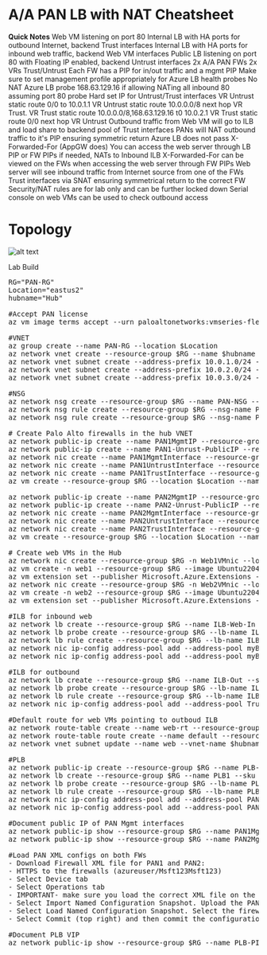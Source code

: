 # A/A PAN LB with NAT Cheatsheet

**Quick Notes**
Web VM listening on port 80
Internal LB with HA ports for outbound Internet, backend Trust interfaces
Internal LB with HA ports for inbound web traffic, backend Web VM interfaces
Public LB listening on port 80 with Floating IP enabled, backend Untrust interfaces
2x A/A PAN FWs
2x VRs Trust/Untrust
Each FW has a PIP for in/out traffic and a mgmt PIP
Make sure to set management profile appropriately for Azure LB health probes
No NAT Azure LB probe 168.63.129.16 if allowing NATing all inbound 80 assuming port 80 probe 
Hard set IP for Untrust/Trust interfaces
VR Untrust static route 0/0 to 10.0.1.1
VR Untrust static route 10.0.0.0/8 next hop VR Trust.
VR Trust static route 10.0.0.0/8,168.63.129.16 t0 10.0.2.1
VR Trust static route 0/0 next hop VR Untrust
Outbound traffic from Web VM will go to ILB and load share to backend pool of Trust interfaces
PANs will NAT outbound traffic to it's PIP ensuring symmetric return
Azure LB does not pass X-Forwarded-For (AppGW does)
You can access the web server through LB PIP or FW PIPs if needed, NATs to Inbound ILB
X-Forwarded-For can be viewed on the FWs when accessing the web server through FW PIPs
Web server will see inbound traffic from Internet source from one of the FWs Trust interfaces via SNAT ensuring symmetrical return to the correct FW
Security/NAT rules are for lab only and can be further locked down
Serial console on web VMs can be used to check outbound access


# Topology
![alt text]()


Lab Build
<pre lang="...">
RG="PAN-RG"
Location="eastus2"
hubname="Hub"

#Accept PAN license
az vm image terms accept --urn paloaltonetworks:vmseries-flex:byol:latest

#VNET
az group create --name PAN-RG --location $Location
az network vnet create --resource-group $RG --name $hubname --location $Location --address-prefixes 10.0.0.0/16 --subnet-name web --subnet-prefix 10.0.10.0/24
az network vnet subnet create --address-prefix 10.0.1.0/24 --name Untrust --resource-group $RG --vnet-name $hubname
az network vnet subnet create --address-prefix 10.0.2.0/24 --name Trust --resource-group $RG --vnet-name $hubname
az network vnet subnet create --address-prefix 10.0.3.0/24 --name PAN-Mgmt --resource-group $RG --vnet-name $hubname

#NSG
az network nsg create --resource-group $RG --name PAN-NSG --location $Location
az network nsg rule create --resource-group $RG --nsg-name PAN-NSG --name HTTPS --access Allow --protocol "TCP" --direction Inbound --priority 300 --source-address-prefix "*" --source-port-range "*" --destination-address-prefix "*" --destination-port-range "443"
az network nsg rule create --resource-group $RG --nsg-name PAN-NSG --name HTTP --access Allow --protocol "TCP" --direction Inbound --priority 400 --source-address-prefix "*" --source-port-range "*" --destination-address-prefix "*" --destination-port-range "80"

# Create Palo Alto firewalls in the hub VNET
az network public-ip create --name PAN1MgmtIP --resource-group $RG --idle-timeout 30 --sku Standard
az network public-ip create --name PAN1-Unrust-PublicIP --resource-group $RG --idle-timeout 30 --sku Standard
az network nic create --name PAN1MgmtInterface --resource-group $RG --subnet PAN-Mgmt --vnet-name $hubname --public-ip-address PAN1MgmtIP --private-ip-address 10.0.3.4 --network-security-group PAN-NSG
az network nic create --name PAN1UntrustInterface --resource-group $RG --subnet Untrust --vnet-name $hubname --private-ip-address 10.0.1.4 --ip-forwarding true --public-ip-address PAN1-Unrust-PublicIP --network-security-group PAN-NSG
az network nic create --name PAN1TrustInterface --resource-group $RG --subnet Trust --vnet-name $hubname --private-ip-address 10.0.2.4 --ip-forwarding true 
az vm create --resource-group $RG --location $Location --name PAN1 --size Standard_D8a_v4 --nics PAN1MgmtInterface PAN1UntrustInterface PAN1TrustInterface  --image paloaltonetworks:vmseries-flex:byol:latest --admin-username azureuser --admin-password Msft123Msft123 

az network public-ip create --name PAN2MgmtIP --resource-group $RG --idle-timeout 30 --sku Standard
az network public-ip create --name PAN2-Unrust-PublicIP --resource-group $RG --idle-timeout 30 --sku Standard
az network nic create --name PAN2MgmtInterface --resource-group $RG --subnet PAN-Mgmt --vnet-name $hubname --public-ip-address PAN2MgmtIP --private-ip-address 10.0.3.5 --network-security-group PAN-NSG
az network nic create --name PAN2UntrustInterface --resource-group $RG --subnet Untrust --vnet-name $hubname --private-ip-address 10.0.1.5 --ip-forwarding true --public-ip-address PAN2-Unrust-PublicIP --network-security-group PAN-NSG
az network nic create --name PAN2TrustInterface --resource-group $RG --subnet Trust --vnet-name $hubname --private-ip-address 10.0.2.5 --ip-forwarding true 
az vm create --resource-group $RG --location $Location --name PAN2 --size Standard_D8a_v4 --nics PAN2MgmtInterface PAN2UntrustInterface PAN2TrustInterface  --image paloaltonetworks:vmseries-flex:byol:latest --admin-username azureuser --admin-password Msft123Msft123 

# Create web VMs in the Hub
az network nic create --resource-group $RG -n Web1VMnic --location $Location --subnet web --private-ip-address 10.0.10.4 --vnet-name $hubname --ip-forwarding true
az vm create -n web1 --resource-group $RG --image Ubuntu2204 --admin-username azureuser --admin-password Msft123Msft123 --nics Web1VMnic --size Standard_D8a_v4
az vm extension set --publisher Microsoft.Azure.Extensions --version 2.0 --name CustomScript --vm-name web1 --resource-group $RG --settings '{"commandToExecute":"sudo apt-get -y update && sudo apt-get -y install nginx && sudo apt update"}'
az network nic create --resource-group $RG -n Web2VMnic --location $Location --subnet web --private-ip-address 10.0.10.5 --vnet-name $hubname --ip-forwarding true
az vm create -n web2 --resource-group $RG --image Ubuntu2204 --admin-username azureuser --admin-password Msft123Msft123 --nics Web2VMnic --size Standard_D8a_v4
az vm extension set --publisher Microsoft.Azure.Extensions --version 2.0 --name CustomScript --vm-name web2 --resource-group $RG --settings '{"commandToExecute":"sudo apt-get -y update && sudo apt-get -y install nginx && sudo apt update"}'

#ILB for inbound web
az network lb create --resource-group $RG --name ILB-Web-In --sku Standard --vnet-name Hub --subnet Trust --backend-pool-name myBackEndPool --frontend-ip-name myFrontEnd --private-ip-address 10.0.2.200
az network lb probe create --resource-group $RG --lb-name ILB-Web-In --name myHealthProbe --protocol tcp --port 80
az network lb rule create --resource-group $RG --lb-name ILB-Web-In --name myHTTPRule --protocol All --frontend-port 0 --backend-port 0 --frontend-ip-name myFrontEnd --backend-pool-name myBackEndPool --probe-name myHealthProbe --idle-timeout 15 --enable-tcp-reset true
az network nic ip-config address-pool add --address-pool myBackendPool --ip-config-name ipconfig1 --nic-name Web1VMnic --resource-group $RG --lb-name ILB-Web-In
az network nic ip-config address-pool add --address-pool myBackendPool --ip-config-name ipconfig1 --nic-name Web2VMnic --resource-group $RG --lb-name ILB-Web-In

#ILB for outbound
az network lb create --resource-group $RG --name ILB-Out --sku Standard --vnet-name Hub --subnet Trust --backend-pool-name Trust-BE --frontend-ip-name ILB-Out --private-ip-address 10.0.2.100
az network lb probe create --resource-group $RG --lb-name ILB-Out --name ILB-Out --protocol tcp --port 80
az network lb rule create --resource-group $RG --lb-name ILB-Out --name All --protocol All --frontend-port 0 --backend-port 0 --frontend-ip-name ILB-Out --backend-pool-name Trust-BE --probe-name ILB-Out --idle-timeout 15 --enable-tcp-reset true
az network nic ip-config address-pool add --address-pool Trust-BE --ip-config-name ipconfig1 --nic-name PAN1TrustInterface --resource-group $RG --lb-name ILB-Out

#Default route for web VMs pointing to outboud ILB
az network route-table create --name web-rt --resource-group $RG
az network route-table route create --name default --resource-group $RG --route-table-name web-rt --address-prefix "0.0.0.0/0" --next-hop-type VirtualAppliance --next-hop-ip-address 10.0.2.100
az network vnet subnet update --name web --vnet-name $hubname --resource-group $RG --route-table web-rt

#PLB
az network public-ip create --resource-group $RG --name PLB-PIP1 --sku Standard --zone 1
az network lb create --resource-group $RG --name PLB1 --sku Standard --public-ip-address PLB-PIP1 --frontend-ip-name PAN-Untrust-FE --backend-pool-name PAN-Untrust
az network lb probe create --resource-group $RG --lb-name PLB1 --name myHealthProbe --protocol tcp --port 80
az network lb rule create --resource-group $RG --lb-name PLB1 --name myHTTPRule --protocol tcp --frontend-port 80 --backend-port 80 --frontend-ip-name PAN-Untrust-FE --backend-pool-name PAN-Untrust --probe-name myHealthProbe --disable-outbound-snat true --idle-timeout 15 --enable-tcp-reset true --enable-floating-ip true
az network nic ip-config address-pool add --address-pool PAN-Untrust --ip-config-name ipconfig1 --nic-name PAN1UntrustInterface --resource-group $RG --lb-name PLB1
az network nic ip-config address-pool add --address-pool PAN-Untrust --ip-config-name ipconfig1 --nic-name PAN2UntrustInterface --resource-group $RG --lb-name PLB1

#Document public IP of PAN Mgmt interfaces
az network public-ip show --resource-group $RG --name PAN1MgmtIP --query [ipAddress] --output tsv
az network public-ip show --resource-group $RG --name PAN2MgmtIP --query [ipAddress] --output tsv

#Load PAN XML configs on both FWs
- Download Firewall XML file for PAN1 and PAN2: 
- HTTPS to the firewalls (azureuser/Msft123Msft123)
- Select Device tab
- Select Operations tab
- IMPORTANT- make sure you load the correct XML file on the correct firewall
- Select Import Named Configuration Snapshot. Upload the PAN-NAT-FINAL-FW1 and PAN-NAT-FINAL-FW2 file in this repo.
- Select Load Named Configuration Snapshot. Select the firewall XML you previously uploaded.
- Select Commit (top right) and then commit the configuration

#Document PLB VIP
az network public-ip show --resource-group $RG --name PLB-PIP1 --query [ipAddress] --output tsv
</pre>

